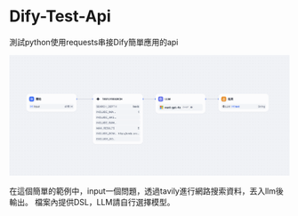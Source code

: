 # Dify-Test-Api
測試python使用requests串接Dify簡單應用的api

![](./workflow.png)

在這個簡單的範例中，input一個問題，透過tavily進行網路搜索資料，丟入llm後輸出。
檔案內提供DSL，LLM請自行選擇模型。

